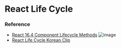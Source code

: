 # React Life Cycle

### Reference
* [React 16.4 Component Lifecycle Methods](https://medium.com/@nancydo7/understanding-react-16-4-component-lifecycle-methods-e376710e5157)
  ![image](https://cdn-images-1.medium.com/max/1600/1*552z6hbX_b648DjpTLHZNg.png)
* [React Life Cycle Korean Clip](https://www.youtube.com/watch?v=E62iStuoJ08&t=91s)

